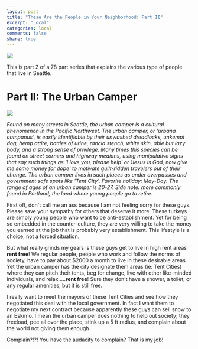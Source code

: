 ```yaml
---
layout: post
title: "These Are the People in Your Neighborhood: Part II"
excerpt: "Local"
categories: local
comments: false
share: true
---
```


![](http://www.redeemerschoolwestfield.com/uploads/1/6/0/5/16054866/6573231_orig.jpg)


This is part 2 of a 78 part series that explains the various type of people that live in Seattle.


# Part II: The Urban Camper


![](http://www.chicagonow.com/the-nonprofiteer/files/2014/12/homeless-youth-624x468.jpg)



*Found on many streets in Seattle, the urban camper is a cultural phenomenon in the Pacific Northwest. The urban camper, or 'urbana campanus', is easily identifiable by their unwashed dreadlocks, unkempt dog, hemp attire, bottles of urine, rancid stench, white skin, able but lazy body, and a strong sense of privilege. Many times this species can be found on street corners and highway medians, using manipulative signs that say such things as 'I love you, please help' or 'Jesus is God, now give me some money for dope' to motivate guilt-ridden travelers out of their change. The urban camper lives in such places as under overpasses and government safe spots like 'Tent City'. Favorite holiday: May-Day. The range of ages of an urban camper is 20-27. Side note: more commonly found in Portland; the land where young people go to retire.*



First off, don't call me an ass because I am not feeling sorry for these guys. Please save your sympathy for others that deserve it more. These turkeys are simply young people who want to be anti-establishment. Yet for being so embedded in the counter-culture, they are very willing to take the money you earned at the job that is probably very establishment. This lifestyle is a choice, not a forced situation. 

But what really grinds my gears is these guys get to live in high rent areas **rent free**! We regular people, people who work and follow the norms of society, have to pay about $2000 a month to live in these desirable areas. Yet the urban camper has the city designate them areas (ie: Tent Cities) where they can pitch their tents, beg for change, live with other like-minded individuals, and relax.....**rent free**! Sure they don't have a shower, a toilet, or any regular amenities, but it is still free. 

I really want to meet the mayors of these Tent Cities and see how they negotiated this deal with the local government. In fact I want them to negotiate my next contract because apparently these guys can sell snow to an Eskimo. I mean the urban camper does nothing to help out society; they freeload, pee all over the place, stink up a 5 ft radius, and complain about the world not giving them enough. 

Complain?!?! You have the audacity to complain? That is my job! 


